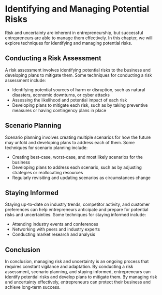 Identifying and Managing Potential Risks
==================================================================================

Risk and uncertainty are inherent in entrepreneurship, but successful entrepreneurs are able to manage them effectively. In this chapter, we will explore techniques for identifying and managing potential risks.

Conducting a Risk Assessment
----------------------------

A risk assessment involves identifying potential risks to the business and developing plans to mitigate them. Some techniques for conducting a risk assessment include:

* Identifying potential sources of harm or disruption, such as natural disasters, economic downturns, or cyber attacks
* Assessing the likelihood and potential impact of each risk
* Developing plans to mitigate each risk, such as by taking preventive measures or having contingency plans in place

Scenario Planning
-----------------

Scenario planning involves creating multiple scenarios for how the future may unfold and developing plans to address each of them. Some techniques for scenario planning include:

* Creating best-case, worst-case, and most likely scenarios for the business
* Developing plans to address each scenario, such as by adjusting strategies or reallocating resources
* Regularly revisiting and updating scenarios as circumstances change

Staying Informed
----------------

Staying up-to-date on industry trends, competitor activity, and customer preferences can help entrepreneurs anticipate and prepare for potential risks and uncertainties. Some techniques for staying informed include:

* Attending industry events and conferences
* Networking with peers and industry experts
* Conducting market research and analysis

Conclusion
----------

In conclusion, managing risk and uncertainty is an ongoing process that requires constant vigilance and adaptation. By conducting a risk assessment, scenario planning, and staying informed, entrepreneurs can identify potential risks and develop plans to mitigate them. By managing risk and uncertainty effectively, entrepreneurs can protect their business and achieve long-term success.
